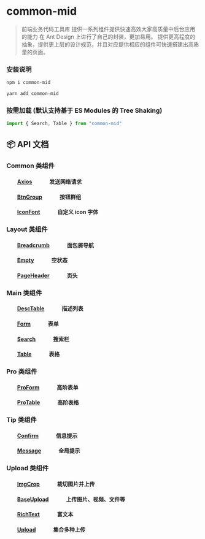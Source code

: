 # common-mid

> 前端业务代码工具库
> 提供一系列组件提供快速高效大家高质量中后台应用的能力
> 在 Ant Design 上进行了自己的封装，更加易用。
> 提供更高程度的抽象，提供更上层的设计规范，并且对应提供相应的组件可快速搭建出高质量的页面。

### 安装说明

```js
npm i common-mid

```

```js
yarn add common-mid

```

### 按需加载 (默认支持基于 ES Modules 的 Tree Shaking)

```js
import { Search, Table } from "common-mid"
```

## :package: API 文档

### Common 类组件

#### &emsp;&emsp;[Axios](https://github.com/giseles/common-mid/blob/main/src/common/Axios/index.ts) &emsp;&emsp;&emsp;发送网络请求

#### &emsp;&emsp;[BtnGroup](https://github.com/giseles/common-mid/blob/main/src/common/BtnGroup/index.ts) &emsp;&emsp;&emsp;按钮群组

#### &emsp;&emsp;[IconFont](https://github.com/giseles/common-mid/blob/main/src/common/IconFont/index.ts) &emsp;&emsp;&emsp;自定义 icon 字体

### Layout 类组件

#### &emsp;&emsp;[Breadcrumb](https://github.com/giseles/common-mid/blob/main/src/layout/Breadcrumb/index.ts) &emsp;&emsp;&emsp;面包屑导航

#### &emsp;&emsp;[Empty](https://github.com/giseles/common-mid/blob/main/src/layout/Empty/index.ts) &emsp;&emsp;&emsp;空状态

#### &emsp;&emsp;[PageHeader](https://github.com/giseles/common-mid/blob/main/src/layout/PageHeader/index.ts) &emsp;&emsp;&emsp;页头

### Main 类组件

#### &emsp;&emsp;[DescTable](https://github.com/giseles/common-mid/blob/main/src/main/DescTable/index.ts) &emsp;&emsp;&emsp;描述列表

#### &emsp;&emsp;[Form](https://github.com/giseles/common-mid/blob/main/src/main/Form/index.ts) &emsp;&emsp;&emsp;表单

#### &emsp;&emsp;[Search](https://github.com/giseles/common-mid/blob/main/src/main/Search/index.ts) &emsp;&emsp;&emsp;搜索栏

#### &emsp;&emsp;[Table](https://github.com/giseles/common-mid/blob/main/src/main/Table/index.ts) &emsp;&emsp;&emsp;表格

### Pro 类组件

#### &emsp;&emsp;[ProForm](https://github.com/giseles/common-mid/blob/main/src/pro/ProForm/index.ts) &emsp;&emsp;&emsp;高阶表单

#### &emsp;&emsp;[ProTable](https://github.com/giseles/common-mid/blob/main/src/pro/ProTable/index.ts) &emsp;&emsp;&emsp;高阶表格

### Tip 类组件

#### &emsp;&emsp;[Confirm](https://github.com/giseles/common-mid/blob/main/src/tip/Confirm/index.ts) &emsp;&emsp;&emsp;信息提示

#### &emsp;&emsp;[Message](https://github.com/giseles/common-mid/blob/main/src/tip/Message/index.ts) &emsp;&emsp;&emsp;全局提示

### Upload 类组件

#### &emsp;&emsp;[ImgCrop](https://github.com/giseles/common-mid/blob/main/src/upload/ImgCrop/index.ts) &emsp;&emsp;&emsp;裁切图片并上传

#### &emsp;&emsp;[BaseUpload](https://github.com/giseles/common-mid/blob/main/src/BaseUpload/Message/index.ts) &emsp;&emsp;&emsp;上传图片、视频、文件等

#### &emsp;&emsp;[RichText](https://github.com/giseles/common-mid/blob/main/src/upload/RichText/index.ts) &emsp;&emsp;&emsp;富文本

#### &emsp;&emsp;[Upload](https://github.com/giseles/common-mid/blob/main/src/upload/Upload/index.ts) &emsp;&emsp;&emsp;集合多种上传
